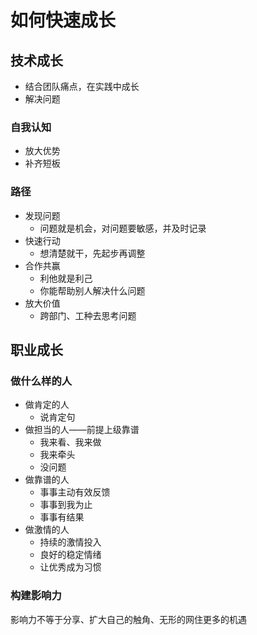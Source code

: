 # 如何快速成长

## 技术成长

- 结合团队痛点，在实践中成长
- 解决问题



### 自我认知

- 放大优势
- 补齐短板



### 路径

- 发现问题
  - 问题就是机会，对问题要敏感，并及时记录
- 快速行动
  - 想清楚就干，先起步再调整
- 合作共赢
  - 利他就是利己
  - 你能帮助别人解决什么问题
- 放大价值
  - 跨部门、工种去思考问题



## 职业成长

### 做什么样的人

- 做肯定的人
  - 说肯定句
- 做担当的人——前提上级靠谱
  - 我来看、我来做
  - 我来牵头
  - 没问题
- 做靠谱的人
  - 事事主动有效反馈
  - 事事到我为止
  - 事事有结果
- 做激情的人
  - 持续的激情投入
  - 良好的稳定情绪
  - 让优秀成为习惯

### 构建影响力

影响力不等于分享、扩大自己的触角、无形的网住更多的机遇

